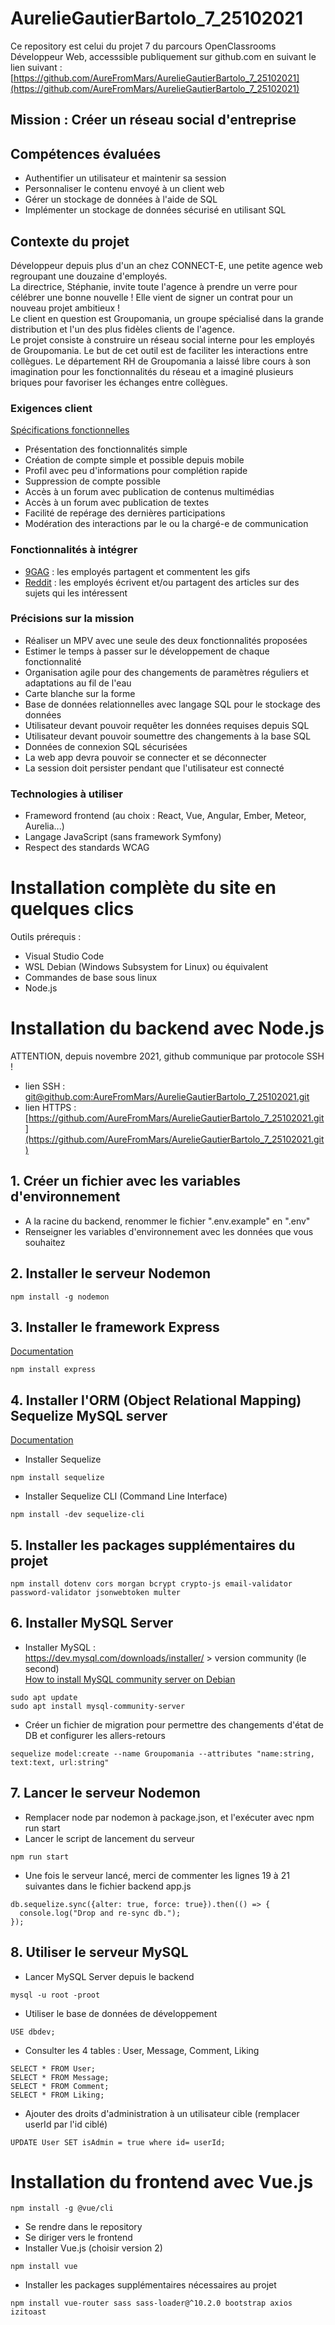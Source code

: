 # AurelieGautierBartolo_7_25102021
Ce repository est celui du projet 7 du parcours OpenClassrooms Développeur Web, accesssible publiquement sur github.com en suivant le lien suivant : [https://github.com/AureFromMars/AurelieGautierBartolo_7_25102021](https://github.com/AureFromMars/AurelieGautierBartolo_7_25102021)  
  
## Mission : Créer un réseau social d'entreprise
  
## Compétences évaluées
- Authentifier un utilisateur et maintenir sa session
- Personnaliser le contenu envoyé à un client web
- Gérer un stockage de données à l'aide de SQL
- Implémenter un stockage de données sécurisé en utilisant SQL 
  
## Contexte du projet
Développeur depuis plus d'un an chez CONNECT-E, une petite agence web regroupant une douzaine d'employés.  
La directrice, Stéphanie, invite toute l'agence à prendre un verre pour célébrer une bonne nouvelle ! Elle vient de signer un contrat pour un nouveau projet ambitieux !  
Le client en question est Groupomania, un groupe spécialisé dans la grande distribution et l'un des plus fidèles clients de l'agence.  
Le projet consiste à construire un réseau social interne pour les employés de Groupomania. Le but de cet outil est de faciliter les interactions entre collègues. Le département RH de Groupomania a laissé libre cours à son imagination pour les fonctionnalités du réseau et a imaginé plusieurs briques pour favoriser les échanges entre collègues.
  
### Exigences client  
[Spécifications fonctionnelles](https://s3-eu-west-1.amazonaws.com/course.oc-static.com/projects/DWJ_FR_P7/Groupomania_Specs_FR_DWJ_VF.pdf)
- Présentation des fonctionnalités simple
- Création de compte simple et possible depuis mobile
- Profil avec peu d'informations pour complétion rapide
- Suppression de compte possible
- Accès à un forum avec publication de contenus multimédias
- Accès à un forum avec publication de textes
- Facilité de repérage des dernières participations
- Modération des interactions par le ou la chargé-e de communication
  
### Fonctionnalités à intégrer
- [9GAG](https://9gag.com/) : les employés partagent et commentent les gifs
- [Reddit](https://www.reddit.com/) : les employés écrivent et/ou partagent des articles sur des sujets qui les intéressent
  
### Précisions sur la mission
- Réaliser un MPV avec une seule des deux fonctionnalités proposées
- Estimer le temps à passer sur le développement de chaque fonctionnalité
- Organisation agile pour des changements de paramètres réguliers et adaptations au fil de l'eau
- Carte blanche sur la forme
- Base de données relationnelles avec langage SQL pour le stockage des données
- Utilisateur devant pouvoir requêter les données requises depuis SQL
- Utilisateur devant pouvoir soumettre des changements à la base SQL
- Données de connexion SQL sécurisées
- La web app devra pouvoir se connecter et se déconnecter
- La session doit persister pendant que l'utilisateur est connecté
  
### Technologies à utiliser
- Frameword frontend (au choix : React, Vue, Angular, Ember, Meteor, Aurelia...)
- Langage JavaScript (sans framework Symfony)
- Respect des standards WCAG
  
# Installation complète du site en quelques clics

Outils prérequis :
- Visual Studio Code
- WSL Debian (Windows Subsystem for Linux) ou équivalent
- Commandes de base sous linux
- Node.js

# Installation du backend avec Node.js  
  
ATTENTION, depuis novembre 2021, github communique par protocole SSH !
- lien SSH : [git@github.com:AureFromMars/AurelieGautierBartolo_7_25102021.git](git@github.com:AureFromMars/AurelieGautierBartolo_7_25102021.git)
- lien HTTPS : [https://github.com/AureFromMars/AurelieGautierBartolo_7_25102021.git](https://github.com/AureFromMars/AurelieGautierBartolo_7_25102021.git)

## 1. Créer un fichier avec les variables d'environnement  
- A la racine du backend, renommer le fichier ".env.example" en ".env"
- Renseigner les variables d'environnement avec les données que vous souhaitez

## 2. Installer le serveur Nodemon
```
npm install -g nodemon
```
## 3. Installer le framework Express
[Documentation](http://expressjs.com/fr/)
```
npm install express
```
## 4. Installer l'ORM (Object Relational Mapping) Sequelize MySQL server
[Documentation](https://www.npmjs.com/package/sequelize)
- Installer Sequelize
```
npm install sequelize
```
- Installer Sequelize CLI (Command Line Interface)
```
npm install -dev sequelize-cli
```
## 5. Installer les packages supplémentaires du projet
```
npm install dotenv cors morgan bcrypt crypto-js email-validator password-validator jsonwebtoken multer
```
## 6. Installer MySQL Server
- Installer MySQL :  
https://dev.mysql.com/downloads/installer/ > version community (le second)  
[How to install MySQL community server on Debian](https://linuxconfig.org/how-to-install-mysql-community-server-on-debian-9-stretch-linux)
```
sudo apt update
sudo apt install mysql-community-server
```
- Créer un fichier de migration pour permettre des changements d'état de DB et configurer les allers-retours
```
sequelize model:create --name Groupomania --attributes "name:string, text:text, url:string"
```
## 7. Lancer le serveur Nodemon
- Remplacer node par nodemon à package.json, et l'exécuter avec npm run start
- Lancer le script de lancement du serveur
```
npm run start
```
- Une fois le serveur lancé, merci de commenter les lignes 19 à 21 suivantes dans le fichier backend app.js
```
db.sequelize.sync({alter: true, force: true}).then(() => {
  console.log("Drop and re-sync db.");
});
```
## 8. Utiliser le serveur MySQL
- Lancer MySQL Server depuis le backend
```
mysql -u root -proot
```
- Utiliser le base de données de développement
```
USE dbdev;
```
- Consulter les 4 tables : User, Message, Comment, Liking
```
SELECT * FROM User;
SELECT * FROM Message;
SELECT * FROM Comment;
SELECT * FROM Liking;
```
- Ajouter des droits d'administration à un utilisateur cible (remplacer userId par l'id ciblé)
```
UPDATE User SET isAdmin = true where id= userId;
```
# Installation du frontend avec Vue.js  
```
npm install -g @vue/cli
```
- Se rendre dans le repository
- Se diriger vers le frontend
- Installer Vue.js (choisir version 2)
```
npm install vue
```
- Installer les packages supplémentaires nécessaires au projet
```
npm install vue-router sass sass-loader@^10.2.0 bootstrap axios izitoast
```

